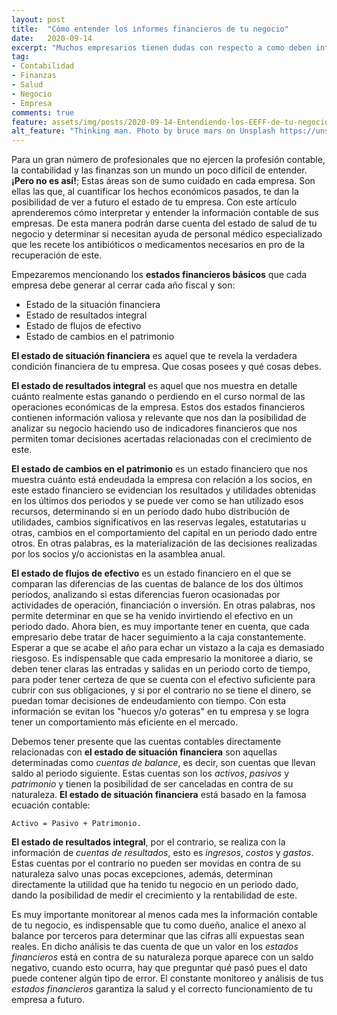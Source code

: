 ```yaml
---
layout: post
title:  "Cómo entender los informes financieros de tu negocio"
date:   2020-09-14
excerpt: "Muchos empresarios tienen dudas con respecto a como deben interpretar los Estados Financieros que el contador les pasa cada mes, en este artículo descubriremos como analizar el estado de situación financiera, de resultados integral, de flujos de efectivo y el de cambios en el patrimonio."
tag:
- Contabilidad
- Finanzas
- Salud
- Negocio
- Empresa
comments: true
feature: assets/img/posts/2020-09-14-Entendiendo-los-EEFF-de-tu-negocio.jpg
alt_feature: "Thinking man. Photo by bruce mars on Unsplash https://unsplash.com/photos/xj8qrWvuOEs"
---
```


Para un gran número de profesionales que no ejercen la profesión contable,
la contabilidad y las finanzas
son un mundo un poco difícil de entender. **¡Pero no es así!**;
Estas áreas son de sumo cuidado en cada empresa. Son ellas las que,
al cuantificar los hechos económicos pasados, te dan la posibilidad
de ver a futuro el estado de tu empresa.
Con este artículo aprenderemos cómo interpretar y entender la información contable de sus empresas.
De esta manera podrán darse cuenta del estado de salud de tu negocio y
determinar si necesitan ayuda de personal médico especializado que les recete
los antibióticos o medicamentos necesarios en pro de la recuperación de este.

Empezaremos mencionando los **estados financieros básicos** que cada empresa debe
generar al cerrar cada año fiscal y son:

* Estado de la situación financiera
* Estado de resultados integral
* Estado de flujos de efectivo
* Estado de cambios en el patrimonio

**El estado de situación financiera** es aquel que te revela la verdadera condición
financiera de tu empresa. Que cosas posees y qué cosas debes.

**El estado de resultados integral** es aquel que nos muestra en detalle cuánto
realmente estas ganando o perdiendo en el curso normal de las operaciones económicas
de la empresa. Estos dos estados financieros contienen información valiosa y relevante
que nos dan la posibilidad de analizar su negocio haciendo uso de indicadores financieros
que nos permiten tomar decisiones acertadas relacionadas con el crecimiento de este.

**El estado de cambios en el patrimonio** es un estado financiero
que nos muestra cuánto está endeudada la empresa
con relación a los socios,
en este estado financiero
se evidencian los resultados y utilidades obtenidas
en los últimos dos periodos
y se puede ver como se han utilizado esos recursos,
determinando si en un periodo dado
hubo distribución de utilidades,
cambios significativos en las reservas legales, estatutarias u otras,
cambios en el comportamiento del capital en un periodo dado entre otros.
En otras palabras, es la materialización de las decisiones
realizadas por los socios y/o accionistas
en la asamblea anual.

**El estado de flujos de efectivo** es un estado financiero en el que se  comparan las diferencias de las
cuentas de balance de los dos últimos periodos, analizando si estas diferencias fueron ocasionadas
por actividades de operación, financiación o inversión. En otras palabras, nos permite determinar
en que se ha venido invirtiendo el efectivo en un periodo dado.
Ahora bien, es muy importante tener en cuenta, que cada empresario debe tratar de hacer seguimiento a la caja constantemente.
Esperar a que se acabe el año para echar un vistazo a la caja es demasiado riesgoso.
Es indispensable que cada empresario la monitoree a diario,
se deben tener claras las entradas y salidas en un periodo corto de tiempo, para poder tener certeza
de que se cuenta con el efectivo suficiente para cubrir con sus obligaciones, y si por el contrario no se
tiene el dinero, se puedan tomar decisiones de endeudamiento con tiempo. Con esta información se evitan los
"huecos y/o goteras" en tu empresa y se logra tener un comportamiento más eficiente en el mercado.

Debemos tener presente que las cuentas contables directamente relacionadas
con **el estado de situación financiera** son aquellas determinadas como *cuentas de balance*,
es decir, son cuentas que llevan saldo al periodo siguiente. Estas cuentas son los
*activos*, *pasivos* y *patrimonio* y tienen la posibilidad de ser canceladas
en contra de su naturaleza. **El estado de situación financiera** está basado en la famosa ecuación contable:

```
Activo = Pasivo + Patrimonio.
```

**El estado de resultados integral**, por el contrario, se realiza con la información de
*cuentas de resultados*, esto es *ingresos*, *costos* y *gastos*. Estas cuentas por el contrario
no pueden ser movidas en contra de su naturaleza salvo unas pocas excepciones, además,
determinan directamente la utilidad que ha tenido tu negocio en un periodo dado, dando la posibilidad
de medir el crecimiento y la rentabilidad de este.

Es muy importante monitorear al menos cada mes la información contable de tu negocio, es indispensable
que tu como dueño, analice el anexo al balance por terceros para determinar que las cifras allí expuestas
sean reales.
En dicho análisis te das cuenta de que un valor en los *estados financieros* está en contra de
su naturaleza porque aparece con un saldo negativo, cuando esto ocurra, hay que preguntar
qué pasó pues el dato puede contener algún tipo de error. El constante monitoreo y análisis
de tus *estados financieros* garantiza la salud y el correcto funcionamiento de tu empresa a futuro.
